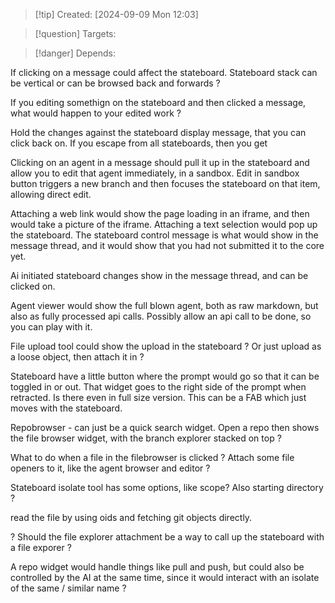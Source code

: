 
>[!tip] Created: [2024-09-09 Mon 12:03]

>[!question] Targets: 

>[!danger] Depends: 

If clicking on a message could affect the stateboard.
Stateboard stack can be vertical or can be browsed back and forwards ?

If you editing somethign on the stateboard and then clicked a message, what would happen to your edited work ?

Hold the changes against the stateboard display message, that you can click back on.
If you escape from all stateboards, then you get 

Clicking on an agent in a message should pull it up in the stateboard and allow you to edit that agent immediately, in a sandbox.  Edit in sandbox button triggers a new branch and then focuses the stateboard on that item, allowing direct edit.

Attaching a web link would show the page loading in an iframe, and then would take a picture of the iframe. 
Attaching a text selection would pop up the stateboard.
The stateboard control message is what would show in the message thread, and it would show that you had not submitted it to the core yet.

Ai initiated stateboard changes show in the message thread, and can be clicked on.

Agent viewer would show the full blown agent, both as raw markdown, but also as fully processed api calls.  Possibly allow an api call to be done, so you can play with it.

File upload tool could show the upload in the stateboard ?  Or just upload as a loose object, then attach it in ?

Stateboard have a little button where the prompt would go so that it can be toggled in or out.
That widget goes to the right side of the prompt when retracted.  Is there even in full size version.  This can be a FAB which just moves with the stateboard.

Repobrowser - can just be a quick search widget.
Open a repo then shows the file browser widget, with the branch explorer stacked on top ?

What to do when a file in the filebrowser is clicked ?
Attach some file openers to it, like the agent browser and editor ?

Stateboard isolate tool has some options, like scope? Also starting directory ?

read the file by using oids and fetching git objects directly.

? Should the file explorer attachment be a way to call up the stateboard with a file exporer ?

A repo widget would handle things like pull and push, but could also be controlled by the AI at the same time, since it would interact with an isolate of the same / similar name ?